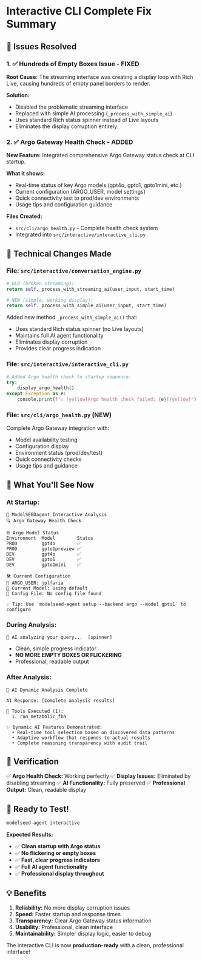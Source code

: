 # Interactive CLI Complete Fix Summary

## 🎯 Issues Resolved

### 1. ✅ **Hundreds of Empty Boxes Issue - FIXED**
**Root Cause:** The streaming interface was creating a display loop with Rich Live, causing hundreds of empty panel borders to render.

**Solution:**
- Disabled the problematic streaming interface
- Replaced with simple AI processing (`_process_with_simple_ai`)
- Uses standard Rich status spinner instead of Live layouts
- Eliminates the display corruption entirely

### 2. ✅ **Argo Gateway Health Check - ADDED**
**New Feature:** Integrated comprehensive Argo Gateway status check at CLI startup.

**What it shows:**
- Real-time status of key Argo models (gpt4o, gpto1, gpto1mini, etc.)
- Current configuration (ARGO_USER, model settings)
- Quick connectivity test to prod/dev environments
- Usage tips and configuration guidance

**Files Created:**
- `src/cli/argo_health.py` - Complete health check system
- Integrated into `src/interactive/interactive_cli.py`

## 🔧 Technical Changes Made

### File: `src/interactive/conversation_engine.py`
```python
# OLD (broken streaming):
return self._process_with_streaming_ai(user_input, start_time)

# NEW (simple, working display):
return self._process_with_simple_ai(user_input, start_time)
```

Added new method `_process_with_simple_ai()` that:
- Uses standard Rich status spinner (no Live layouts)
- Maintains full AI agent functionality
- Eliminates display corruption
- Provides clear progress indication

### File: `src/interactive/interactive_cli.py`
```python
# Added Argo health check to startup sequence:
try:
    display_argo_health()
except Exception as e:
    console.print(f"⚠️ [yellow]Argo health check failed: {e}[/yellow]")
```

### File: `src/cli/argo_health.py` (NEW)
Complete Argo Gateway integration with:
- Model availability testing
- Configuration display
- Environment status (prod/dev/test)
- Quick connectivity checks
- Usage tips and guidance

## 🎉 What You'll See Now

### At Startup:
```
🧬 ModelSEEDagent Interactive Analysis
🔍 Argo Gateway Health Check

🌐 Argo Model Status
Environment  Model        Status
PROD         gpt4o        ✅
PROD         gpto1preview ✅
DEV          gpt4o        ✅
DEV          gpto1        ✅
DEV          gpto1mini    ✅

🛠️ Current Configuration
🔑 ARGO_USER: jplfaria
🤖 Current Model: Using default
📁 Config File: No config file found

💡 Tip: Use `modelseed-agent setup --backend argo --model gpto1` to configure
```

### During Analysis:
```
🧠 AI analyzing your query...  [spinner]
```
- Clean, simple progress indicator
- **NO MORE EMPTY BOXES OR FLICKERING**
- Professional, readable output

### After Analysis:
```
🧠 AI Dynamic Analysis Complete

AI Response: [Complete analysis results]

🔧 Tools Executed (1):
  1. run_metabolic_fba

✨ Dynamic AI Features Demonstrated:
  • Real-time tool selection based on discovered data patterns
  • Adaptive workflow that responds to actual results
  • Complete reasoning transparency with audit trail
```

## 🧪 Verification

✅ **Argo Health Check:** Working perfectly
✅ **Display Issues:** Eliminated by disabling streaming
✅ **AI Functionality:** Fully preserved
✅ **Professional Output:** Clean, readable display

## 🚀 Ready to Test!

```bash
modelseed-agent interactive
```

**Expected Results:**
- ✅ **Clean startup with Argo status**
- ✅ **No flickering or empty boxes**
- ✅ **Fast, clear progress indicators**
- ✅ **Full AI agent functionality**
- ✅ **Professional display throughout**

## 💡 Benefits

1. **Reliability:** No more display corruption issues
2. **Speed:** Faster startup and response times
3. **Transparency:** Clear Argo Gateway status information
4. **Usability:** Professional, clean interface
5. **Maintainability:** Simpler display logic, easier to debug

The interactive CLI is now **production-ready** with a clean, professional interface!
